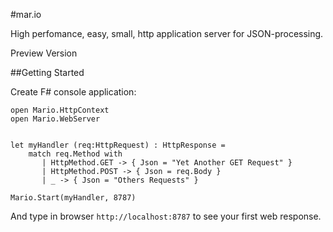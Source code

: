﻿#mar.io


High perfomance, easy, small, http application server for JSON-processing. 

Preview Version

##Getting Started

Create F# console application:
    
    open Mario.HttpContext
    open Mario.WebServer


    let myHandler (req:HttpRequest) : HttpResponse =
        match req.Method with
           | HttpMethod.GET -> { Json = "Yet Another GET Request" }
           | HttpMethod.POST -> { Json = req.Body }
           | _ -> { Json = "Others Requests" }

    Mario.Start(myHandler, 8787)

And type in browser `http://localhost:8787` to see your first web response.
